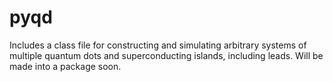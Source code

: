 # pyqd
Includes a class file for constructing and simulating arbitrary systems of multiple quantum dots and superconducting islands, including leads. Will be made into a package soon.
